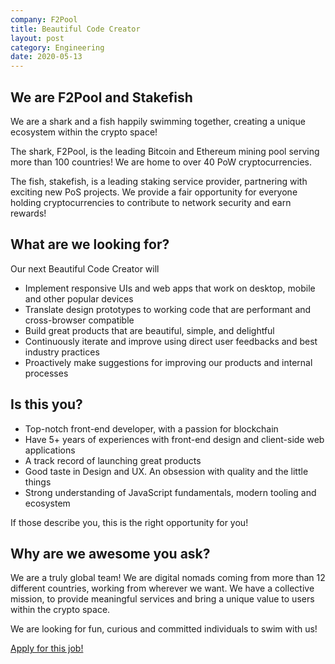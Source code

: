 ```yaml
---
company: F2Pool
title: Beautiful Code Creator
layout: post
category: Engineering
date: 2020-05-13
---
```


We are F2Pool and Stakefish
---

We are a shark and a fish happily swimming together, creating a unique ecosystem within the crypto space!

The shark, F2Pool, is the leading Bitcoin and Ethereum mining pool serving more than 100 countries! We are home to over 40 PoW cryptocurrencies.

The fish, stakefish, is a leading staking service provider, partnering with exciting new PoS projects. We provide a fair opportunity for everyone holding cryptocurrencies to contribute to network security and earn rewards!

What are we looking for?
---

Our next Beautiful Code Creator will

* Implement responsive UIs and web apps that work on desktop, mobile and other popular devices
* Translate design prototypes to working code that are performant and cross-browser compatible
* Build great products that are beautiful, simple, and delightful
* Continuously iterate and improve using direct user feedbacks and best industry practices
* Proactively make suggestions for improving our products and internal processes

Is this you?
---

* Top-notch front-end developer, with a passion for blockchain
* Have 5+ years of experiences with front-end design and client-side web applications
* A track record of launching great products
* Good taste in Design and UX. An obsession with quality and the little things
* Strong understanding of JavaScript fundamentals, modern tooling and ecosystem

If those describe you, this is the right opportunity for you!

Why are we awesome you ask?
---

We are a truly global team! We are digital nomads coming from more than 12 different countries, working from wherever we want. We have a collective mission, to provide meaningful services and bring a unique value to users within the crypto space.

We are looking for fun, curious and committed individuals to swim with us!

[Apply for this job!](https://jobs.lever.co/fish/8d283b27-2ef9-4ed8-a8b4-81fa1d291634/apply)
